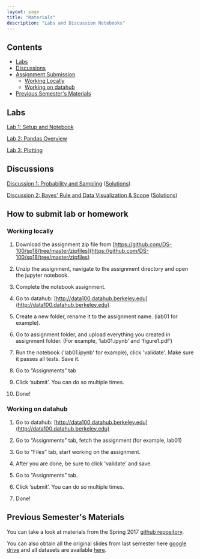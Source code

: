 ```yaml
---
layout: page
title: "Materials"
description: "Labs and Discussion Notebooks"
---
```


## Contents

- [Labs](#labs)
- [Discussions](#discussions)
- [Assignment Submission](#how-to-submit-lab-or-homework)
    - [Working Locally](#working-locally)
    - [Working on datahub](#working-on-datahub)
- [Previous Semester's Materials](#previous-semesters-materials)

## Labs

[Lab 1: Setup and Notebook](https://github.com/DS-100/sp18/raw/master/zipfiles/lab01.zip)

[Lab 2: Pandas Overview](https://github.com/DS-100/sp18/raw/master/zipfiles/lab02.zip)

[Lab 3: Plotting](https://github.com/DS-100/sp18/raw/master/zipfiles/lab03.zip)

## Discussions
[Discussion 1: Probability and Sampling](assets/discussions/disc01.pdf) ([Solutions](assets/discussions/disc01-sol.pdf))

[Discussion 2: Bayes' Rule and Data Visualization & Scope](assets/discussions/disc02.pdf) ([Solutions](assets/discussions/disc02-sol.pdf))

<!-- 
## Labs


[Lab 2: Pandas Overview](https://github.com/DS-100/fa17-materials/raw/master/zipfiles/lab02.zip)

[Lab 3: Data Cleaning and Seaborn](https://github.com/DS-100/fa17-materials/raw/master/zipfiles/lab03.zip)

[Lab 4: Plotting, smoothing, transformation](https://github.com/DS-100/fa17-materials/raw/master/zipfiles/lab04.zip)

[Lab 5: Regular Expression](https://github.com/DS-100/fa17-materials/raw/master/zipfiles/lab05.zip)

[Lab 6: Modeling and Estimation](https://github.com/DS-100/fa17-materials/raw/master/zipfiles/lab06.zip)

[Lab 7: Bootstrap](https://github.com/DS-100/fa17-materials/raw/master/zipfiles/lab07.zip)

[Lab 8: SQL and Database Setup](https://github.com/DS-100/fa17-materials/raw/master/zipfiles/lab08.zip)

[Lab 9: Spark](https://github.com/DS-100/fa17-materials/raw/master/zipfiles/lab09.zip)

[Lab 10: Least Squares Regression](https://github.com/DS-100/fa17-materials/raw/master/zipfiles/lab10.zip)

[Lab 11: Feature Engineering & Cross Validation](https://github.com/DS-100/fa17-materials/raw/master/zipfiles/lab11.zip)

[Lab 12: TensorFlow & Logistic/Softmax Regression](https://github.com/DS-100/fa17-materials/raw/master/zipfiles/lab12.zip)

[Lab 13: XPath](https://github.com/DS-100/fa17-materials/raw/master/zipfiles/lab13.zip)

## Practice Exam Questions
[Midterm](assets/exams/midterm/midterm.pdf)

## Discussions
[Discussion 1: Python, Numpy, Matrix Operations, Calculus](https://docs.google.com/a/berkeley.edu/presentation/d/10XhhkYLemrVQQzo4QzkCz4TYF8bDdzwSWuq3UIQDb60/edit?usp=sharing)

[Discussion 2: Sampling](https://github.com/DS-100/fa17-materials/raw/master/zipfiles/disc02.zip)

[Discussion 3: HW2 Recap, Data Cleaning, and EDA](https://github.com/DS-100/fa17-materials/raw/master/zipfiles/disc03.zip)

[Discussion 4: Visualizations](https://github.com/DS-100/fa17-materials/raw/master/zipfiles/disc04.zip)
/ [Slides](https://docs.google.com/a/berkeley.edu/presentation/d/16UvngsXFOnAJy5ubOoUjMFQLGNJu0raJJ7bte89m6lE/edit?usp=sharing)

[Discussion 5: Regex](https://docs.google.com/a/berkeley.edu/presentation/d/1e3NllD0o3hk-B5VKxRvDc3gZMVA0pTXhImSny4rgYFw/edit?usp=sharing)

[Discussion 6: Estimation & Convexity](https://github.com/DS-100/fa17-materials/raw/master/zipfiles/disc06.zip)

[Discussion 7: SQL](https://github.com/DS-100/fa17-materials/raw/master/zipfiles/disc07.zip)

[Discussion 8: P-values & P-hacking](https://docs.google.com/a/berkeley.edu/presentation/d/18F5ERbcXTfiTUpThrOeYHAqaLXa7G8XgehHkW2nmExA/edit?usp=sharing)

[Discussion 9: Regression and Featurization](https://github.com/DS-100/fa17-materials/tree/master/disc/disc09)

[Discussion 10: Linear Algebra and Gradient Review](https://github.com/DS-100/fa17-materials/raw/master/zipfiles/disc10.zip)

[Discussion 12: Precision/Recall and Logistic Regression](https://docs.google.com/a/berkeley.edu/presentation/d/1cR5pVL16wHx3V8FaGrnpWX4HJst2Ibacpco6P1ZxFFY/edit?usp=sharing) -->

## How to submit lab or homework
### Working locally

1.  Download the assignment zip file from [https://github.com/DS-100/sp18/tree/master/zipfiles](https://github.com/DS-100/sp18/tree/master/zipfiles)

2.  Unzip the assignment, navigate to the assignment directory and open the jupyter notebook.

3.  Complete the notebook assignment.

4.  Go to datahub:
    [http://data100.datahub.berkeley.edu](http://data100.datahub.berkeley.edu)

5.  Create a new folder, rename it to the assignment name. (lab01 for example).

6.  Go to assignment folder, and upload everything you created in assignment folder. (For example, ‘lab01.ipynb’ and ‘figure1.pdf’)

7.  Run the notebook ('lab01.ipynb' for example), click 'validate'. Make sure it passes all tests. Save it.

8.  Go to “Assignments” tab

9.  Click ‘submit’. You can do so multiple times.

10. Done!

### Working on datahub

1.  Go to datahub:
    [http://data100.datahub.berkeley.edu](http://data100.datahub.berkeley.edu)

2.  Go to “Assignments” tab, fetch the assignment (for example, lab01)

3.  Go to “Files” tab, start working on the assignment. 

4.  After you are done, be sure to click 'validate' and save. 

5.  Go to “Assignments” tab.

6.  Click ‘submit’. You can do so multiple times.

7.  Done!

## Previous Semester's Materials

You can take a look at materials from the Spring 2017 [github repository](https://github.com/DS-100/sp17/tree/master/materials).

You can also obtain all the original slides from last semester here [google drive](https://drive.google.com/open?id=0Bze55lezLJhIM3BBRW0wc0lXQWs) and all datasets are available [here](https://drive.google.com/open?id=0B2k285AK-3KER3JoZU9hQVNGU2c).
